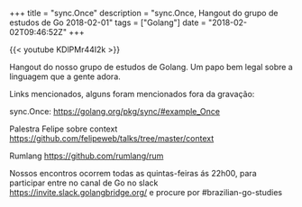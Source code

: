 +++
title = "sync.Once"
description = "sync.Once, Hangout do grupo de estudos de Go 2018-02-01"
tags = ["Golang"]
date = "2018-02-02T09:46:52Z"
+++

{{< youtube KDlPMr44I2k >}}

Hangout do nosso grupo de estudos de Golang.
Um papo bem legal sobre a linguagem que a gente adora.

Links mencionados, alguns foram mencionados fora da gravação:

sync.Once:
https://golang.org/pkg/sync/#example_Once

Palestra Felipe sobre context
https://github.com/felipeweb/talks/tree/master/context

Rumlang
https://github.com/rumlang/rum

Nossos encontros ocorrem todas as quintas-feiras ás 22h00, para participar entre no canal de Go no slack https://invite.slack.golangbridge.org/ e procure por #brazilian-go-studies